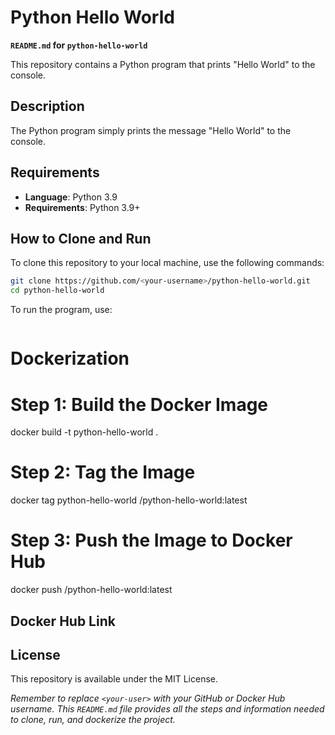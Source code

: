 
# **Python Hello World**

**`README.md` for `python-hello-world`**

This repository contains a Python program that prints "Hello World" to the console.

## Description

The Python program simply prints the message "Hello World" to the console.

## Requirements

- **Language**: Python 3.9
- **Requirements**: Python 3.9+

## How to Clone and Run

To clone this repository to your local machine, use the following commands:

```bash
git clone https://github.com/<your-username>/python-hello-world.git
cd python-hello-world
```
To run the program, use:
```bash python holamundo.py
```
# **Dockerization**

# Step 1: Build the Docker Image
docker build -t python-hello-world .

# Step 2: Tag the Image
docker tag python-hello-world <your-username>/python-hello-world:latest

# Step 3: Push the Image to Docker Hub
docker push <your-username>/python-hello-world:latest


## Docker Hub Link


## License

This repository is available under the MIT License.

*Remember to replace `<your-user>` with your GitHub or Docker Hub username. This `README.md` file provides all the steps and information needed to clone, run, and dockerize the project.*
